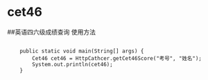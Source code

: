 # cet46
##英语四六级成绩查询
使用方法
<pre><code>
	public static void main(String[] args) {
		Cet46 cet46 = HttpCathcer.getCet46Score("考号", "姓名");
		System.out.println(cet46);
	}
</code></pre>